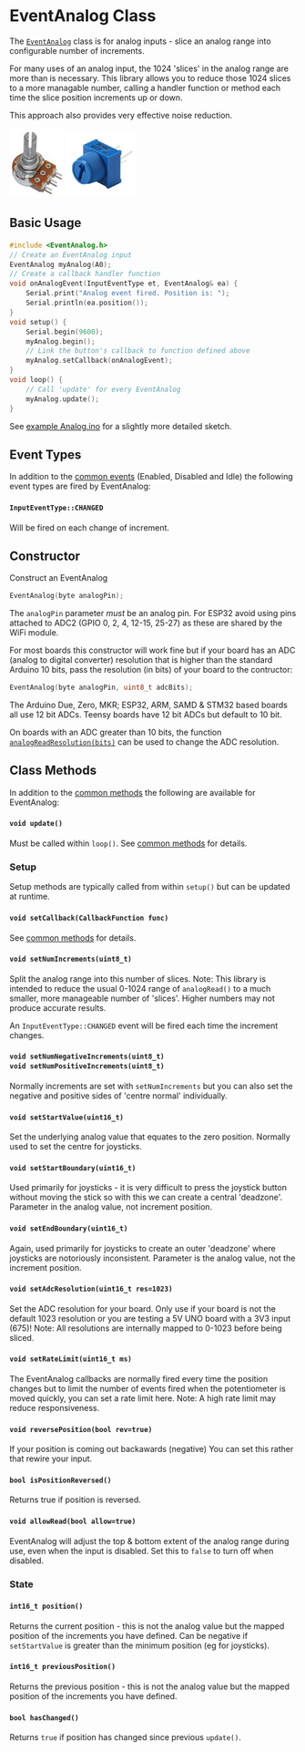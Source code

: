 # EventAnalog Class

The [`EventAnalog`](EventAnalog.md) class is for analog inputs - slice an analog range into configurable number of increments. 

For many uses of an analog input, the 1024 'slices' in the analog range are more than is necessary. This library allows you to reduce those 1024 slices to a more managable number, calling a handler function or method each time the slice position increments up or down.

This approach also provides very effective noise reduction.

![button](../images/potentiometer.png) ![button](../images/pcb-potentiometer.png)


## Basic Usage


```cpp
#include <EventAnalog.h>
// Create an EventAnalog input
EventAnalog myAnalog(A0);
// Create a callback handler function
void onAnalogEvent(InputEventType et, EventAnalog& ea) {
    Serial.print("Analog event fired. Position is: ");
    Serial.println(ea.position());
}
void setup() {
    Serial.begin(9600);
    myAnalog.begin();
    // Link the button's callback to function defined above
    myAnalog.setCallback(onAnalogEvent);
}
void loop() {
    // Call 'update' for every EventAnalog
    myAnalog.update();
}
```

See [example Analog.ino](../examples/Analog/Analog.ino) for a slightly more detailed sketch.


## Event Types

In addition to the [common events](Common.md#common-events) (Enabled, Disabled and Idle) the following event types are fired by EventAnalog:


#### `InputEventType::CHANGED` 
Will be fired on each change of increment.



## Constructor

Construct an EventAnalog
```cpp
EventAnalog(byte analogPin);
```
The `analogPin` parameter *must* be an analog pin. For ESP32 avoid using pins attached to ADC2 (GPIO 0, 2, 4, 12-15, 25-27) as these are shared by the WiFi module.

For most boards this constructor will work fine but if your board has an ADC (analog to digital converter) resolution that is higher than the standard Arduino 10 bits, pass the resolution (in bits) of your board to the contructor:

```cpp
EventAnalog(byte analogPin, uint8_t adcBits);
```
The Arduino Due, Zero, MKR; ESP32, ARM, SAMD & STM32 based boards all use 12 bit ADCs. Teensy boards have 12 bit ADCs but default to 10 bit.

On boards with an ADC greater than 10 bits, the function [`analogReadResolution(bits)`](https://docs.arduino.cc/language-reference/en/functions/analog-io/analogReadResolution/) can be used to change the ADC resolution.

## Class Methods

In addition to the [common methods](Common.md#common-methods) the following are available for EventAnalog:

#### `void update()`

Must be called within `loop()`. See [common methods](Common.md#void-update) for details.


### Setup

Setup methods are typically called from within `setup()` but can be updated at runtime.

#### `void setCallback(CallbackFunction func)`

See [common methods](Common.md#void-setcallbackcallbackfunction-func) for details.


#### `void setNumIncrements(uint8_t)`

Split the analog range into this number of slices. Note: This library is intended to reduce the usual 0-1024 range of `analogRead()` to a much smaller, more manageable number of 'slices'. Higher numbers may not produce accurate results.

An `InputEventType::CHANGED` event will be fired each time the increment changes. 


#### `void setNumNegativeIncrements(uint8_t)` </br>`void setNumPositiveIncrements(uint8_t)`
Normally increments are set with `setNumIncrements` but you can also set the negative and positive sides of 'centre normal' individually.


#### `void setStartValue(uint16_t)`
 Set the underlying analog value that equates to the zero position. Normally used to set the centre for joysticks. 

#### `void setStartBoundary(uint16_t)`
Used primarily for joysticks - it is very difficult to press the joystick button without moving the stick so with this we can create a central 'deadzone'. Parameter in the analog value, not increment position. 

#### `void setEndBoundary(uint16_t)`
Again, used primarily for joysticks to create an outer 'deadzone' where joysticks are notoriously inconsistent. Parameter is the analog value, not the increment position.

#### `void setAdcResolution(uint16_t res=1023)`
Set the ADC resolution for your board. Only use if your board is not the default 1023 resolution or you are testing a 5V UNO board with a 3V3 input (675)!
Note: All resolutions are internally mapped to 0-1023 before being sliced.

#### `void setRateLimit(uint16_t ms)`
The EventAnalog callbacks are normally fired every time the position changes but to limit the number of events fired when the potentiometer is moved quickly, you can set a rate limit here. Note: A high rate limit may reduce responsiveness.

#### `void reversePosition(bool rev=true)`
If your position is coming out backawards (negative) You can set this rather that rewire your input.

#### `bool isPositionReversed()`
Returns true if position is reversed.


#### `void allowRead(bool allow=true)`
EventAnalog will adjust the top & bottom extent of the analog range during use, even when the input is disabled. Set this to `false` to turn off when disabled.


### State

#### `int16_t position()`
Returns the current position - this is not the analog value but the mapped position of the increments you have defined. Can be negative if `setStartValue` is greater than the minimum position (eg for joysticks).

#### `int16_t previousPosition()`
Returns the previous position - this is not the analog value but the mapped position of the increments you have defined.

#### `bool hasChanged()`
Returns `true` if position has changed since previous `update()`.


